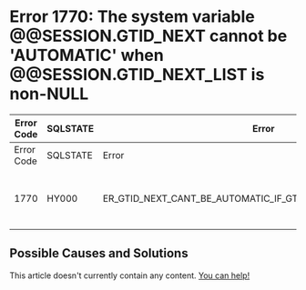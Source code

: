 
# Error 1770: The system variable @@SESSION.GTID_NEXT cannot be 'AUTOMATIC' when @@SESSION.GTID_NEXT_LIST is non-NULL


| Error Code | SQLSTATE | Error | Description |
| --- | --- | --- | --- |
| Error Code | SQLSTATE | Error | Description |
| 1770 | HY000 | ER_GTID_NEXT_CANT_BE_AUTOMATIC_IF_GTID_NEXT_LIST_IS_NON_NULL | The system variable @@SESSION.GTID_NEXT cannot be 'AUTOMATIC' when @@SESSION.GTID_NEXT_LIST is non-NULL. |




## Possible Causes and Solutions


This article doesn't currently contain any content. [You can help!](/kb/en/writing-and-editing-knowledge-base-articles/)

